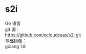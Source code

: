 # s2i
Go 语言      
  git 源：      
      https://github.com/ecloudcaas/s2i.git      
  基础镜像：      
      golang 1.8      
